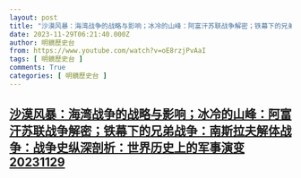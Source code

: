 ```yaml
---
layout: post
title: "沙漠风暴：海湾战争的战略与影响；冰冷的山峰：阿富汗苏联战争解密；铁幕下的兄弟战争：南斯拉夫解体战争：战争史纵深剖析：世界历史上的军事演变20231129"
date: 2023-11-29T06:21:40.000Z
author: 明鏡歷史台
from: https://www.youtube.com/watch?v=oE8rzjPvAaI
tags: [ 明鏡歷史台 ]
comments: True
categories: [ 明鏡歷史台 ]
---
```

<!--1701238900000-->
[沙漠风暴：海湾战争的战略与影响；冰冷的山峰：阿富汗苏联战争解密；铁幕下的兄弟战争：南斯拉夫解体战争：战争史纵深剖析：世界历史上的军事演变20231129](https://www.youtube.com/watch?v=oE8rzjPvAaI)
------

<div>

</div>

